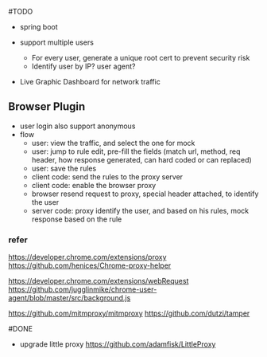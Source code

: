 #TODO
- spring boot
- support multiple users
    - For every user, generate a unique root cert to prevent security risk
    - Identify user by IP? user agent? 

- Live Graphic Dashboard for network traffic

## Browser Plugin
- user login also support anonymous 
- flow
    - user: view the traffic, and select the one for mock
    - user: jump to rule edit, pre-fill the fields (match url, method, req header, 
    how response generated, can hard coded or can replaced)
    - user: save the rules
    - client code: send the rules to the proxy server
    - client code: enable the browser proxy
    - browser resend request to proxy, special header attached, to identify the user
    - server code: proxy identify the user, and based on his rules, mock response based on the rule
    

### refer 
https://developer.chrome.com/extensions/proxy
https://github.com/henices/Chrome-proxy-helper

https://developer.chrome.com/extensions/webRequest
https://github.com/jugglinmike/chrome-user-agent/blob/master/src/background.js

https://github.com/mitmproxy/mitmproxy
https://github.com/dutzi/tamper

#DONE
- upgrade little proxy https://github.com/adamfisk/LittleProxy

